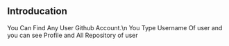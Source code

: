 ## Introducation
You Can Find Any User Github Account.\n
You Type Username Of user and you can see Profile and All Repository of user

